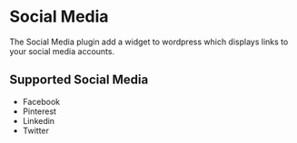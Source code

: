 <h1>Social Media</h1>

<p>
  The Social Media plugin add a widget to wordpress which displays links to your social media accounts.
</p>

<h2>Supported Social Media</h2>
<ul>
	<li>Facebook</li>
	<li>Pinterest</li>
	<li>Linkedin</li>
	<li>Twitter</li>
</ul>
